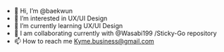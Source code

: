 - 👋 Hi, I’m @baekwun
- 👀 I’m interested in UX/UI Design
- 🌱 I’m currently learning UX/UI Design 
- 💞️ I am collaborating currently with @Wasabi199 /Sticky-Go repository
- 📫 How to reach me Kyme.business@gmail.com
